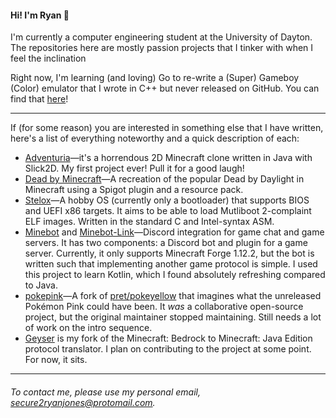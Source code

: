 #### Hi! I'm Ryan 👋

I'm currently a computer engineering student at the University of Dayton.
The repositories here are mostly passion projects that I tinker with when I feel the inclination

Right now, I'm learning (and loving) Go to re-write a (Super) Gameboy (Color) emulator that I wrote in C++ but never released on GitHub. You can find that [here](https://github.com/wordandahalf/Goboy)!

------------
If (for some reason) you are interested in something else that I have written, here's a list of everything noteworthy and a quick description of each:
- [Adventuria](https://github.com/wordandahalf/Adventuria-old/tree/slick2d)—it's a horrendous 2D Minecraft clone written in Java with Slick2D. My first project ever! Pull it for a good laugh!
- [Dead by Minecraft](https://github.com/wordandahalf/Dead-by-Minecraft)—A recreation of the popular Dead by Daylight in Minecraft using a Spigot plugin and a resource pack.
- [Stelox](https://github.com/wordandahalf/Stelox)—A hobby OS (currently only a bootloader) that supports BIOS and UEFI x86 targets. It aims to be able to load Mutliboot 2-complaint ELF images. Written in the standard C and Intel-syntax ASM.
- [Minebot](https://github.com/wordandahalf/Minebot) and [Minebot-Link](https://github.com/wordandahalf/Minebot-Link)—Discord integration for game chat and game servers. It has two components: a Discord bot and plugin for a game server. Currently, it only supports Minecraft Forge 1.12.2, but the bot is written such that implementing another game protocol is simple. I used this project to learn Kotlin, which I found absolutely refreshing compared to Java.
- [pokepink](https://github.com/wordandahalf/pokepink)—A fork of [pret/pokeyellow](https://github.com/pret/pokeyellow) that imagines what the unreleased Pokémon Pink could have been. It *was* a collaborative open-source project, but the original maintainer stopped maintaining. Still needs a lot of work on the intro sequence.
- [Geyser](https://github.com/wordandahalf/Geyser) is my fork of the Minecraft: Bedrock to Minecraft: Java Edition protocol translator. I plan on contributing to the project at some point. For now, it sits.

------------
###### To contact me, please use my personal email, [secure2ryanjones@protomail.com](mailto:secure2ryanjones@protomail.com).
